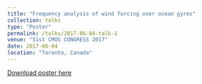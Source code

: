 ```yaml
---
title: "Frequency analysis of wind forcing over ocean gyres"
collection: talks
type: "Poster"
permalink: /talks/2017-06-04-talk-1
venue: "51st CMOS CONGRESS 2017"
date: 2017-06-04
location: "Toronto, Canada"
---
```


[Download poster here](http://yanxu-chen.github.io/files/Poster_McGill_1.pdf)
